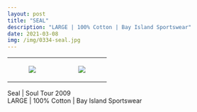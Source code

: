 ```yaml
---
layout: post
title: "SEAL"
description: "LARGE | 100% Cotton | Bay Island Sportswear"
date: 2021-03-08
img: /img/0334-seal.jpg
---
```




<table style="width:100%;"><tr><td style="vertical-align:top;">
      <figure class="tmblr-full" data-orig-height="2048" data-orig-width="1365" data-orig-src="https://concertshirts.netlify.app/shirts/0334/0334-01.jpg"><img src="https://64.media.tumblr.com/f07670ca54d7072286d6c77f302b0c0a/33a0a398898923fa-30/s540x810/e68c1fd54af628556af7d640e0076d8e7f14ec1e.jpg" data-orig-height="2048" data-orig-width="1365" data-orig-src="https://concertshirts.netlify.app/shirts/0334/0334-01.jpg"/></figure></td>
    <td style="vertical-align:top;">
      <figure class="tmblr-full" data-orig-height="2048" data-orig-width="1365" data-orig-src="https://concertshirts.netlify.app/shirts/0334/0334-02.jpg"><img src="https://64.media.tumblr.com/b5fe0ec8a1599edda9ab0b83cc6ef4e1/33a0a398898923fa-83/s540x810/45a0aeba68e57db724f6306cb7b43a593d36521f.jpg" data-orig-height="2048" data-orig-width="1365" data-orig-src="https://concertshirts.netlify.app/shirts/0334/0334-02.jpg"/></figure></td>
  </tr></table><p>
  Seal | Soul Tour 2009<br/>LARGE | 100% Cotton | Bay Island Sportswear
</p>
